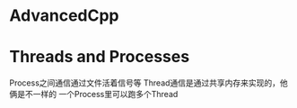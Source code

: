 # AdvancedCpp

# Threads and Processes

Process之间通信通过文件活着信号等
Thread通信是通过共享内存来实现的，他俩是不一样的
一个Process里可以跑多个Thread
